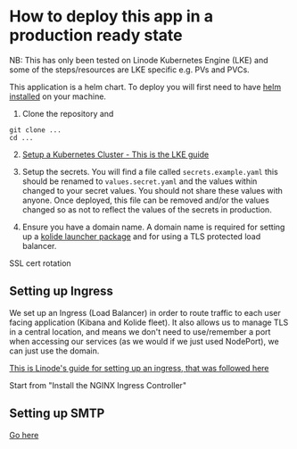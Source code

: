 # How to deploy this app in a production ready state
NB: This has only been tested on Linode Kubernetes Engine (LKE) and some of the steps/resources are LKE specific e.g. PVs and PVCs.

This application is a helm chart. To deploy you will first need to have [helm installed](https://helm.sh/docs/intro/install/) on your machine.

1. Clone the repository and 

```
git clone ...
cd ...
```

2. [Setup a Kubernetes Cluster - This is the LKE guide](https://www.linode.com/docs/kubernetes/deploy-and-manage-a-cluster-with-linode-kubernetes-engine-a-tutorial/)


3. Setup the secrets. You will find a file called `secrets.example.yaml` this should be renamed to `values.secret.yaml` and the values within changed to your secret values. You should not share these values with anyone. Once deployed, this file can be removed and/or the values changed so as not to reflect the values of the secrets in production.

4. Ensure you have a domain name.
A domain name is required for setting up a [kolide launcher package](packaging-launcher.md) and for using a TLS protected load balancer.


SSL cert rotation

## Setting up Ingress
We set up an Ingress (Load Balancer) in order to route traffic to each user facing application (Kibana and Kolide fleet). It also allows us to manage TLS in a central location, and means we don't need to use/remember a port when accessing our services (as we would if we just used NodePort), we can just use the domain.

[This is Linode's guide for setting up an ingress, that was followed here](https://www.linode.com/docs/kubernetes/how-to-deploy-nginx-ingress-on-linode-kubernetes-engine/#install-the-nginx-ingress-controller)

Start from "Install the NGINX Ingress Controller"

## Setting up SMTP
[Go here](smtp.md)
